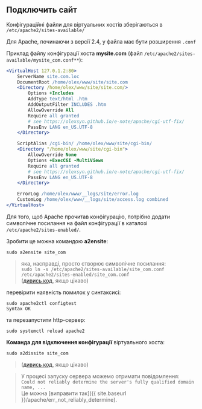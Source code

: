 ## Подключить сайт

Конфігураційні файли для віртуальних хостів зберігаються в `/etc/apache2/sites-available/`

Для Apache, починаючи з версії 2.4, у файла має бути розширення `.conf`

Приклад файлу конфігурації хоста **mysite.com** (файл `/etc/apache2/sites-available/mysite_com.conf**`):

```apache
<VirtualHost 127.0.1.2:80>
	ServerName site.com.loc
	DocumentRoot /home/olex/www/site/site.com
	<Directory /home/olex/www/site/site.com/>
		Options +Includes
		AddType text/html .htm
		AddOutputFilter INCLUDES .htm
		AllowOverride All
		Require all granted
		# see https://olexsyn.github.io/e-note/apache/cgi-utf-fix/
		PassEnv LANG en_US.UTF-8
	</Directory>

	ScriptAlias /cgi-bin/ /home/olex/www/site/cgi-bin/
	<Directory "/home/olex/www/site/cgi-bin">
		AllowOverride None
		Options +ExecCGI -MultiViews
		Require all granted
		# see https://olexsyn.github.io/e-note/apache/cgi-utf-fix/
		PassEnv LANG en_US.UTF-8
	</Directory>

	ErrorLog /home/olex/www/__logs/site/error.log
	CustomLog /home/olex/www/__logs/site/access.log combined
</VirtualHost>
```

Для того, щоб Apache прочитав конфігурацію, потрібно додати символічне посилання на файл конфігурації в каталозі `/etc/apache2/sites-enabled/`.

Зробити це можна командою **a2ensite**:


```
sudo a2ensite site_com
```


> яка, насправді, просто створює символічне посилання:  
> `sudo ln -s /etc/apache2/sites-available/site_com.conf /etc/apache2/sites-enabled/site_com.conf`  
> ([дивись код](a2ensite), якщо цікаво)

перевірити наявність помилок у синтаксисі:


```
sudo apache2ctl configtest
Syntax OK
```


та перезапустити http-сервер:


```
sudo systemctl reload apache2
```


**Команда для відключення конфігурації** віртуального хоста:


```
sudo a2dissite site_com
```


> ([дивись код](a2dissite), якщо цікаво)

> У процесі запуску сервера можемо отримати повідомлення:  
> `Could not reliably determine the server's fully qualified domain name, ...`  
> Це можна [виправити так]({{ site.baseurl }}/apache/err_not_reliably_determine).

